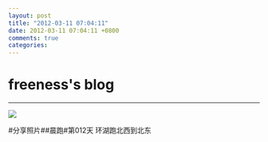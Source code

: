 ```yaml
---
layout: post
title: "2012-03-11 07:04:11"
date: 2012-03-11 07:04:11 +0800
comments: true
categories: 
---
```


# freeness's blog

----------

![](http://okqmqrbgo.bkt.clouddn.com/201203110704111.jpg)

>
\#分享照片\#\#晨跑\#第012天 环湖跑北西到北东